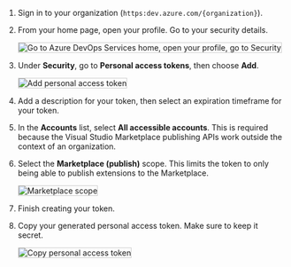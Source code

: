 1. Sign in to your organization 
(```https:dev.azure.com/{organization}```).

0.	From your home page, open your profile. 
Go to your security details.

	<img alt="Go to Azure DevOps Services home, open your profile, go to Security" src="/azure/devops/extend/media-procedures/create-pat/my-profile.png" style="border: 1px solid #CCCCCC" />
 
1. Under **Security**, go to **Personal access tokens**, 
then choose **Add**.

   <img alt="Add personal access token" src="/azure/devops/extend/media-procedures/create-pat/add-personal-access-token.png" style="border: 1px solid #CCCCCC" />
 
1. Add a description for your token, 
then select an expiration timeframe for your token.

1. In the **Accounts** list, 
select **All accessible accounts**. 
This is required because the Visual Studio Marketplace 
publishing APIs work outside the context of an organization.

1. Select the **Marketplace (publish)** scope. 
This limits the token to only being able 
to publish extensions to the Marketplace.

   <img alt="Marketplace scope" src="/azure/devops/extend/media-procedures/create-pat/marketplace-scope.png" style="border: 1px solid #CCCCCC" />
       
1. Finish creating your token. 
    
2. Copy your generated personal access token. 
Make sure to keep it secret.

   <img alt="Copy personal access token" src="/azure/devops/extend/media-procedures/create-pat/copy-pat.png" style="border: 1px solid #CCCCCC" />
   